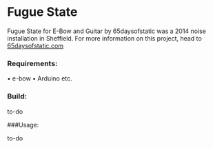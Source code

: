 # Fugue State

Fugue State for E-Bow and Guitar by 65daysofstatic was a 2014 noise installation in Sheffield. For more information on this project, head to [65daysofstatic.com](http://65daysofstatic.com)

### Requirements:

• e-bow
• Arduino etc.

### Build:

to-do

###Usage:

to-do